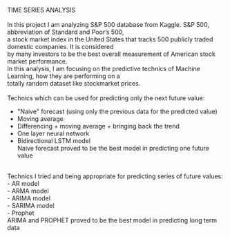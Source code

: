 TIME SERIES ANALYSIS<br>
<br>
In this project I am analyzing S&P 500 database from Kaggle. S&P 500, abbreviation of Standard and Poor’s 500,<br>
a stock market index in the United States that tracks 500 publicly traded domestic companies. It is considered <br>
by many investors to be the best overall measurement of American stock market performance.<br> 
In this analysis, I am focusing on the predictive technics of Machine Learning, how they are performing on a <br>
totally random dataset like stockmarket prices.<br>
<br>
Technics which can be used for predicting only the next future value:<br>
- "Naive" forecast (using only the previous data for the predicted value)<br>
- Moving average<br>
- Differencing + moving average + bringing back the trend<br>
- One layer neural network<br>
- Bidirectional LSTM model<br>
Naive forecast proved to be the best model in predicting one future value<br>
<br>
Technics I tried and being appropriate for predicting series of future values:<br>
- AR model<br>
- ARMA model<br>
- ARIMA model<br>
- SARIMA model<br>
- Prophet<br>
ARIMA and PROPHET proved to be the best model in predicting long term data
<br>
